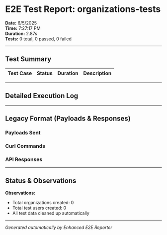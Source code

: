 # E2E Test Report: organizations-tests

**Date:** 6/5/2025  
**Time:** 7:27:17 PM  
**Duration:** 2.87s  
**Tests:** 0 total, 0 passed, 0 failed  

---

## Test Summary

| Test Case | Status | Duration | Description |
|-----------|--------|----------|-------------|


---

## Detailed Execution Log



---

## Legacy Format (Payloads & Responses)

### Payloads Sent


### Curl Commands


### API Responses


---

## Status & Observations



**Observations:**
- Total organizations created: 0
- Total test users created: 0
- All test data cleaned up automatically

---
*Generated automatically by Enhanced E2E Reporter*
